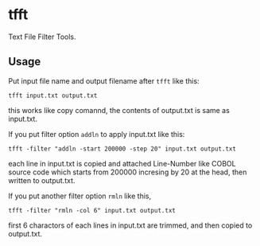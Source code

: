 tfft
====
Text File Filter Tools.

Usage
-----

Put input file name and output filename after `tfft` like this:
```
tfft input.txt output.txt
```
this works like copy comannd, the contents of output.txt is same as input.txt.

If you put filter option `addln` to apply input.txt like this:
```
tfft -filter "addln -start 200000 -step 20" input.txt output.txt
```
each line in input.txt is copied and attached Line-Number like COBOL source code which starts from 200000 incresing by 20 at the head, then written to output.txt.

If you put another filter option `rmln` like this,
```
tfft -filter "rmln -col 6" input.txt output.txt
```
first 6 charactors of each lines in input.txt are trimmed, and then copied to output.txt.

